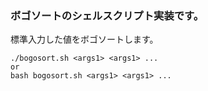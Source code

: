 ### ボゴソートのシェルスクリプト実装です。

標準入力した値をボゴソートします。
```
./bogosort.sh <args1> <args1> ...
or
bash bogosort.sh <args1> <args1> ...
```
